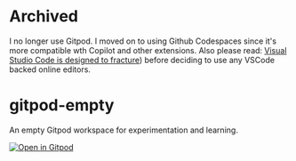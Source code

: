 # Archived

I no longer use Gitpod. I moved on to using Github Codespaces since it's more compatible wth Copilot and other extensions.
Also please read: [Visual Studio Code is designed to fracture](https://ghuntley.com/fracture/)) before deciding to use any VSCode backed online editors.


# gitpod-empty
An empty Gitpod workspace for experimentation and learning.

[![Open in Gitpod](https://gitpod.io/button/open-in-gitpod.svg)](https://gitpod.io/#https://github.com/fulayfel/gitpod-empty)
